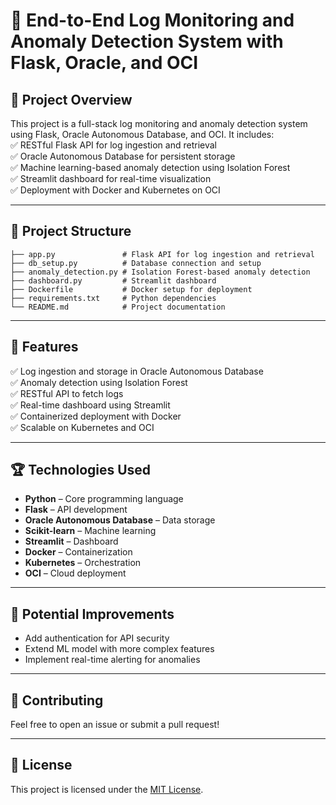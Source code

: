 # 🚀 **End-to-End Log Monitoring and Anomaly Detection System with Flask, Oracle, and OCI**  
 

## 📝 **Project Overview**  
This project is a full-stack log monitoring and anomaly detection system using Flask, Oracle Autonomous Database, and OCI. It includes:  
✅ RESTful Flask API for log ingestion and retrieval  
✅ Oracle Autonomous Database for persistent storage  
✅ Machine learning-based anomaly detection using Isolation Forest  
✅ Streamlit dashboard for real-time visualization  
✅ Deployment with Docker and Kubernetes on OCI  

---

## 📂 **Project Structure**  
```
├── app.py               # Flask API for log ingestion and retrieval
├── db_setup.py          # Database connection and setup
├── anomaly_detection.py # Isolation Forest-based anomaly detection
├── dashboard.py         # Streamlit dashboard
├── Dockerfile           # Docker setup for deployment
├── requirements.txt     # Python dependencies
└── README.md            # Project documentation
```

---

## 🎯 **Features**  
✅ Log ingestion and storage in Oracle Autonomous Database  
✅ Anomaly detection using Isolation Forest  
✅ RESTful API to fetch logs  
✅ Real-time dashboard using Streamlit  
✅ Containerized deployment with Docker  
✅ Scalable on Kubernetes and OCI  

---



## 🏆 **Technologies Used**  
- **Python** – Core programming language  
- **Flask** – API development  
- **Oracle Autonomous Database** – Data storage  
- **Scikit-learn** – Machine learning  
- **Streamlit** – Dashboard  
- **Docker** – Containerization  
- **Kubernetes** – Orchestration  
- **OCI** – Cloud deployment  

---

## 🚨 **Potential Improvements**  
- Add authentication for API security  
- Extend ML model with more complex features  
- Implement real-time alerting for anomalies  

---

## 🙌 **Contributing**  
Feel free to open an issue or submit a pull request!  

---

## 📄 **License**  
This project is licensed under the [MIT License](LICENSE).  
